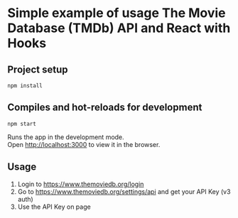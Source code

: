 # Simple example of usage The Movie Database (TMDb) API and React with Hooks

## Project setup
```
npm install
```

## Compiles and hot-reloads for development
```
npm start
```

Runs the app in the development mode.<br />
Open [http://localhost:3000](http://localhost:3000) to view it in the browser.

## Usage
  1) Login to https://www.themoviedb.org/login
  2) Go to https://www.themoviedb.org/settings/api and get your API Key (v3 auth)
  3) Use the API Key on page
